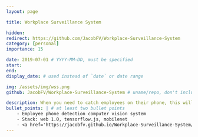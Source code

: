 ```yaml
---
layout: page

title: Workplace Surveillance System

hidden:
redirect: https://github.com/JacobFV/Workplace-Surveillance-System
category: [personal]
importance: 15

date: 2019-07-01 # YYYY-MM-DD, must be specified
start:
end:
display_date: # used instead of `date` or date range

img: /assets/img/wss.png
github: JacobFV/Workplace-Surveillance-System # uname/repo, don't include the prefix `https://github.com/`

description: When you need to catch employees on their phone, this will do the trick!
bullet_points: | # at least two bullet points
    - Employee phone detection computer vision system
    - Stack: web 1.0, tensorflow.js, mobilenet
    - <a href='https://jacobfv.github.io/Workplace-Surveillance-System/index.html'>Live demonstration</a> to employer succeeded identifying employees on their phone, but employer didn't end up purchasing a subscription
---
```

